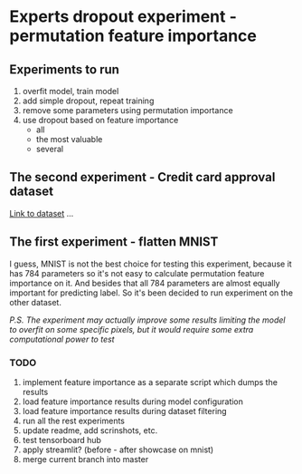 # Experts dropout experiment - permutation feature importance

## Experiments to run
1. overfit model, train model
2. add simple dropout, repeat training
3. remove some parameters using permutation importance
4. use dropout based on feature importance
   - all 
   - the most valuable
   - several 

## The second experiment - Credit card approval dataset
[Link to dataset](https://www.kaggle.com/datasets/rikdifos/credit-card-approval-prediction?resource=download)
...

## The first experiment - flatten MNIST
I guess, MNIST is not the best choice for testing this experiment, because
it has 784 parameters so it's not easy to calculate permutation feature
importance on it. And besides that all 784 parameters are almost equally
important for predicting label. So it's been decided to run experiment
on the other dataset.

*P.S. The experiment may actually improve some results limiting the model
to overfit on some specific pixels, but it would require some extra
computational power to test*


### TODO
1. implement feature importance as a separate script which dumps the results
2. load feature importance results during model configuration
3. load feature importance results during dataset filtering
4. run all the rest experiments
5. update readme, add scrinshots, etc.
6. test tensorboard hub 
7. apply streamlit? (before - after showcase on mnist)
8. merge current branch into master
